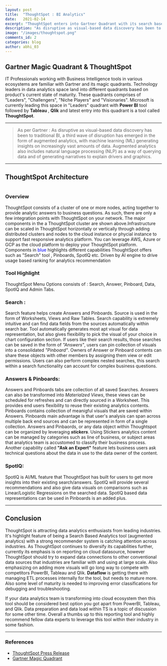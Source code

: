 ```yaml
---
layout: post
title:  "ThoughtSpot : BI Analytics"
date:   2021-02-14
excerpt: "ThoughtSpot enters into Gartner Quadrant with its search based AI driven analytics"
description: "As disruptive as visual-based data discovery has been to traditional BI, a third wave of disruption has emerged in the form of augmented analytics, with machine learning (ML) generating insights on increasingly vast amounts of data..." 
image: "/images/thoughtspot.png"
comments_id: 2
categories: blog
author: abhi_03
---
```


<h2>Gartner Magic Quadrant & ThoughtSpot</h2> 

<p>IT Professionals working with Business Intelligence tools in various ecosystems are familiar with Gartner and its magic quadrants. Technology leaders in data analytics space land into different quadrants based on product's current state of maturity. These quadrants comprises of "Leaders", "Challengers", "Niche Players" and "Visionaries". Microsoft is currently leading this space in "Leaders" quadrant with <b>Power BI</b> tool followed by <b>Tableau </b>, <b>Qlik</b> and latest entry into this quadrant is a tool called <b>ThoughtSpot</b>.</p>
<hr />  
<p>
    <blockquote>As per Gartner : As disruptive as visual-based data discovery has been to traditional BI, a third wave of disruption has emerged in the form of augmented analytics, with machine learning (ML) generating insights on increasingly vast amounts of data. Augmented analytics also includes natural language processing (NLP) as a way of querying data and of generating narratives to explain drivers and graphics.</blockquote>
</p>
<hr />

<h2>ThoughtSpot Architecture </h2>

<div style="margin-left: auto;
margin-right: auto;"><span class="image fit"><img src="{{ "/images/TSpot_Arch.png" | absolute_url }}" alt="" /></span></div>

<h3>Overview</h3>
<p>ThoughtSpot consists of a cluster of one or more nodes, acting together to provide analytic answers to business questions. As such, there are only a few integration points with ThoughtSpot on your network. The major components in the a ThoughtSpot cluster are shown above.Infrastructure can be scaled in ThoughtSpot horizontally or vertically through adding distributed clusters and nodes to the cloud instance or phycial instance to support fast responsive analytics platform. You can leverage AWS, Azure or GCP as the cloud platform to deploy your ThoughtSpot platform. Components in <font color="blue">blue</font> highlights different capabilities ThoughtSpot offers such as "Search" tool , Pinboards, SpotIQ etc. Driven by AI engine to drive usage based ranking for analytics recommendation</p>

<h3>Tool Highlight</h3>
<p><span class="image right"><img src="{{ "/images/Top Menu.png" | absolute_url }}" alt="" /></span>ThoughtSpot Menu Options consists of : Search, Answer, Pinboard, Data, SpotIQ and Admin Tabs.</p>

<h3>Search : </h3>
<p> <span class="image right"><img src="{{ "/images/Search.png" | absolute_url }}" alt="" /></span>Search feature helps create Answers and Pinboards. Source is used in the form of Worksheets, Views and Raw Tables. Search capability is extremely intuitive and can find data fields from the sources automatically within search bar.  Tool automatically generates most apt visual for data representation, but also gives flexibility to pick the visual of your choice in chart configuration section. If users like their search results, those searches can be saved in the form of <i>"Answers"</i>, users can pin collection of visuals into a consolidated <i>"Pinboard"</i>. Owners of Answer or Pinboard contents can share these objects with other members by assigning them view or edit permissions. Users can also perform complex nested searches, this search within a search functionality can account for complex  business questions.
</p>

<h3>Answers & Pinboards: </h3>
<p> <span class="image right"><img src="{{ "/images/Answers.png" | absolute_url }}" alt="" /></span>Answers and Pinboards tabs are collection of all saved Searches. Answers can also be transformed into <i>Materialzed Views</i>, these views can be scheduled for refreshes and can  directly sourced in a  Worksheet. This provides end users flexibility to reuse their existing analytics contents. Pinboards contains collection of meanigful visuals that are saved within Answers. Pinboards main advantage is that user's analysis can span across multiple back end sources and can be represented in form of a single collection. Answers and Pinbaords, or any data object within Thoughtspot can be organized by leveraging <i><b>stickers</b></i>. Using Stickers analytics content can be managed by categories such as line of business, or subject areas that analytics team is accustomed to classify their business process. Another capability called <b>"Ask an Expert"</b> feature lets business users ask technical questions about the data in use to the data owner of the content.
</p>

<h3>SpotIQ: </h3>
<p> <span class="image right"><img src="{{ "/images/SpotIQ.png" | absolute_url }}" alt="" /></span>SpotIQ is AI/ML feature that ThoughtSpot has built for users to get more insights into their existing search/answers. SpotIQ will provide several recommendations and also give data visuals on comparisons such as Linear/Logistic Regressions on the searched data. SpotIQ based data representations can be used in Pinboards is an added plus.
</p>
<hr /> 

<h2> Conclusion </h2>
<p> ThoughtSpot is attracting data analytics enthusiasts from leading industries. It's highlight feature of being a Search Based Analytics tool (augmented analytics) with a strong recommender system is catching attention across industries. As ThoughtSpot continues to diversify its capabilities further, currently its emphasis is on reporting on cloud datasource, however ThoughtSpot should try to expand data connections to other conventional data sources that industries are familiar with and using at large scale. Also emphasizing on adding more visuals will go long way to compete with competitors PowerBI, Tableau and Qlik. <b>Dataflow</b> is getting there with managing ETL processes internally for the tool, but needs to mature more. Also some level of maturity is needed to improving error classifications for debugging and troubleshooting. </p>
<p>If your data analytics team is transforming into cloud ecosystem then this tool should be considered best option you got apart from PowerBI, Tableau, and Qlik. Data preparation and data load within TS is a topic of discussion for some other time. Overall a thumbs up to this reporting tool and highly recommend fellow data experts to leverage this tool within their industry in some fashion.
</p>

<hr /> 

<div class="row">
    <div class="6u 12u$(small)">
        <h3>References</h3>
        <ul>
            <li><a href="https://www.thoughtspot.com/press-releases/thoughtspot-named-a-leader-in-the-gartner-2019-magic-quadrant-for-analytics-and-business-intelligence-platforms">ThoughtSpot Press Release</a></li>
            <li><a href="https://www.gartner.com/en/research/methodologies/magic-quadrants-research">Gartner Magic Quadrant</a></li>
        </ul>
    </div>
    <applause-button style="width: 58px; height: 58px;"/>
    </div>
